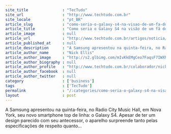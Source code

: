 ```yaml
---
site_title               : "TecTudo"
site_url                 : "http://www.techtudo.com.br"
site_locale              : "pt_BR"
article_slug             : "como-seria-o-galaxy-s4-na-visao-de-um-fa-do-iphone"
article_title            : "Como seria o Galaxy S4 na visão de um fã do iPhone?"
article_image            : null
article_url              : "http://www.techtudo.com.br/artigos/noticia/2013/03/fa-do-iphone-nick-ellis-se-rende-ao-galaxy-s4-estou-pensando-em-trocar-cob-s4.html"
article_published_at     : null
article_description      : "A Samsung apresentou na quinta-feira, no Radio City Music Hall, em Nova York, seu novo smartphone top de linha: o Galaxy S4. Apesar de ter um design parecido com seu antecessor, o aparelho surpreende tanto pelas especificações de respeito quanto..."
article_author_name      : "Nick Ellis"
article_author_image     : "http://s2.glbimg.com/mIvKkEMgCeo7FaqsF7IWXhI1ez0=/30x30/s2.glbimg.com/UwYUMB-rQB1SmxeXax_qDdJ9Vm4=/0x25:180x205/75x75/s.glbimg.com/po/tt/f/original/2011/04/04/nick_ellis.jpeg"
article_author_biography : null
article_author_profile   : "http://www.techtudo.com.br/colaborador/nick-ellis.html"
article_author_facebook  : null
article_author_twitter   : null
category                 : ['business']
tags                     : ['TecTudo']
permalink                : "/:categories/como-seria-o-galaxy-s4-na-visao-de-um-fa-do-iphone/"
layout                   : post
---
```


A Samsung apresentou na quinta-feira, no Radio City Music Hall, em Nova York, seu novo smartphone top de linha: o Galaxy S4. Apesar de ter um design parecido com seu antecessor, o aparelho surpreende tanto pelas especificações de respeito quanto...
